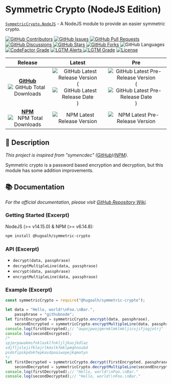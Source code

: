 # Symmetric Crypto (NodeJS Edition)

[`SymmetricCrypto.NodeJS`](https://github.com/hugoalh-studio/symmetric-crypto-nodejs) - A NodeJS module to provide an easier symmetric crypto.

[![GitHub Contributors](https://img.shields.io/github/contributors/hugoalh-studio/symmetric-crypto-nodejs?label=Contributors&logo=github&logoColor=ffffff&style=flat-square)](https://github.com/hugoalh-studio/symmetric-crypto-nodejs/graphs/contributors)
[![GitHub Issues](https://img.shields.io/github/issues-raw/hugoalh-studio/symmetric-crypto-nodejs?label=Issues&logo=github&logoColor=ffffff&style=flat-square)](https://github.com/hugoalh-studio/symmetric-crypto-nodejs/issues)
[![GitHub Pull Requests](https://img.shields.io/github/issues-pr-raw/hugoalh-studio/symmetric-crypto-nodejs?label=Pull%20Requests&logo=github&logoColor=ffffff&style=flat-square)](https://github.com/hugoalh-studio/symmetric-crypto-nodejs/pulls)
[![GitHub Discussions](https://img.shields.io/github/discussions/hugoalh-studio/symmetric-crypto-nodejs?label=Discussions&logo=github&logoColor=ffffff&style=flat-square)](https://github.com/hugoalh-studio/symmetric-crypto-nodejs/discussions)
[![GitHub Stars](https://img.shields.io/github/stars/hugoalh-studio/symmetric-crypto-nodejs?label=Stars&logo=github&logoColor=ffffff&style=flat-square)](https://github.com/hugoalh-studio/symmetric-crypto-nodejs/stargazers)
[![GitHub Forks](https://img.shields.io/github/forks/hugoalh-studio/symmetric-crypto-nodejs?label=Forks&logo=github&logoColor=ffffff&style=flat-square)](https://github.com/hugoalh-studio/symmetric-crypto-nodejs/network/members)
![GitHub Languages](https://img.shields.io/github/languages/count/hugoalh-studio/symmetric-crypto-nodejs?label=Languages&logo=github&logoColor=ffffff&style=flat-square)
[![CodeFactor Grade](https://img.shields.io/codefactor/grade/github/hugoalh-studio/symmetric-crypto-nodejs?label=Grade&logo=codefactor&logoColor=ffffff&style=flat-square)](https://www.codefactor.io/repository/github/hugoalh-studio/symmetric-crypto-nodejs)
[![LGTM Alerts](https://img.shields.io/lgtm/alerts/g/hugoalh-studio/symmetric-crypto-nodejs?label=Alerts&logo=lgtm&logoColor=ffffff&style=flat-square)
![LGTM Grade](https://img.shields.io/lgtm/grade/javascript/g/hugoalh-studio/symmetric-crypto-nodejs?label=Grade&logo=lgtm&logoColor=ffffff&style=flat-square)](https://lgtm.com/projects/g/hugoalh-studio/symmetric-crypto-nodejs)
[![License](https://img.shields.io/static/v1?label=License&message=MIT&color=brightgreen&style=flat-square)](./LICENSE.md)

| **Release** | **Latest** | **Pre** |
|:-:|:-:|:-:|
| [**GitHub**](https://github.com/hugoalh-studio/symmetric-crypto-nodejs/releases) ![GitHub Total Downloads](https://img.shields.io/github/downloads/hugoalh-studio/symmetric-crypto-nodejs/total?label=%20&style=flat-square) | ![GitHub Latest Release Version](https://img.shields.io/github/release/hugoalh-studio/symmetric-crypto-nodejs?sort=semver&label=%20&style=flat-square) (![GitHub Latest Release Date](https://img.shields.io/github/release-date/hugoalh-studio/symmetric-crypto-nodejs?label=%20&style=flat-square)) | ![GitHub Latest Pre-Release Version](https://img.shields.io/github/release/hugoalh-studio/symmetric-crypto-nodejs?include_prereleases&sort=semver&label=%20&style=flat-square) (![GitHub Latest Pre-Release Date](https://img.shields.io/github/release-date-pre/hugoalh-studio/symmetric-crypto-nodejs?label=%20&style=flat-square)) |
| [**NPM**](https://www.npmjs.com/package/@hugoalh/symmetric-crypto) ![NPM Total Downloads](https://img.shields.io/npm/dt/@hugoalh/symmetric-crypto?label=%20&style=flat-square) | ![NPM Latest Release Version](https://img.shields.io/npm/v/@hugoalh/symmetric-crypto/latest?label=%20&style=flat-square) | ![NPM Latest Pre-Release Version](https://img.shields.io/npm/v/@hugoalh/symmetric-crypto/pre?label=%20&style=flat-square) |

## 📝 Description

*This project is inspired from "symencdec" ([GitHub](https://github.com/nire0510/symencdec))([NPM](https://www.npmjs.com/package/symencdec)).*

Symmetric crypto is a password based encryption and decryption, but this module has some addition improvements.

## 📚 Documentation

*For the official documentation, please visit [GitHub Repository Wiki](https://github.com/hugoalh-studio/symmetric-crypto-nodejs/wiki).*

### Getting Started (Excerpt)

NodeJS (>= v14.15.0) & NPM (>= v6.14.8):

```sh
npm install @hugoalh/symmetric-crypto
```

### API (Excerpt)

- `decrypt(data, passphrase)`
- `decryptMultipleLine(data, passphrase)`
- `encrypt(data, passphrase)`
- `encryptMultipleLine(data, passphrase)`

### Example (Excerpt)

```js
const symmetricCrypto = require("@hugoalh/symmetric-crypto");

let data = "Hello, world!\nFoo.\nBar.",
    passphrase = "githubnode";
let firstEncrypted = symmetricCrypto.encrypt(data, passphrase),
    secondEncrypted = symmetricCrypto.encryptMultipleLine(data, passphrase);
console.log(firstEncrypted);// "awpojpwojqmrmklmklmkljicvjifjogjotrj"
console.log(secondEncrypted);
/*
spjerpawakmsfnklasklfnkljljkasjkdlaz
sdjfljslejifklejrlkmslkfmklpmqhnoubd
psdofipskpdokfepkasdpoaiwopejkqmatyn
*/
let firstDecrypted = symmetricCrypto.decrypt(firstEncrypted, passphrase),
    secondDecrypted = symmetricCrypto.decryptMultipleLine(secondEncrypted, passphrase);
console.log(firstDecrypted);// "Hello, world!\nFoo.\nBar."
console.log(secondDecrypted);// "Hello, world!\nFoo.\nBar."
```
